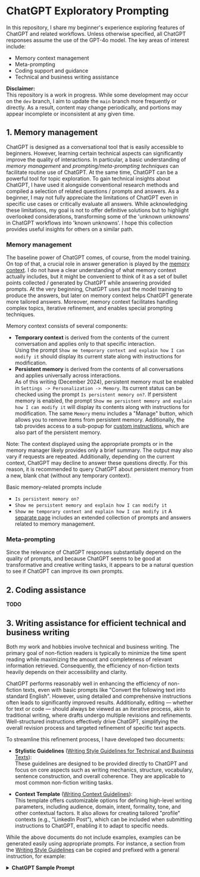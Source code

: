 # ChatGPT Exploratory Prompting

In this repository, I share my beginner's experience exploring features of ChatGPT and related workflows. Unless otherwise specified, all ChatGPT responses assume the use of the GPT-4o model. The key areas of interest include:

- Memory context management
- Meta-prompting
- Coding support and guidance
- Technical and business writing assistance

**Disclaimer:**  
This repository is a work in progress. While some development may occur on the `dev` branch, I aim to update the `main` branch more frequently or directly. As a result, content may change periodically, and portions may appear incomplete or inconsistent at any given time.

## 1. Memory management

ChatGPT is designed as a conversational tool that is easily accessible to beginners. However, learning certain technical aspects can significantly improve the quality of interactions. In particular, a basic understanding of _memory management_ and _prompting/meta-prompting techniques_ can facilitate routine use of ChatGPT. At the same time, ChatGPT can be a powerful tool for topic exploration. To gain technical insights about ChatGPT, I have used it alongside conventional research methods and compiled a selection of related questions / prompts and answers. As a beginner, I may not fully appreciate the limitations of ChatGPT even in specific use cases or critically evaluate all answers. While acknowledging these limitations, my goal is not to offer definitive solutions but to highlight overlooked considerations, transforming some of the 'unknown unknowns' in ChatGPT workflows into 'known unknowns'. I hope this collection provides useful insights for others on a similar path.

### Memory management

The baseline power of ChatGPT comes, of course, from the model training. On top of that, a crucial role in answer generation is played by the [memory context](https://help.openai.com/en/collections/8471548-memory). I do not have a clear understanding of what memory context actually includes, but it might be convenient to think of it as a set of bullet points collected / generated by ChatGPT while answering provided prompts. At the very beginning, ChatGPT uses just the model training to produce the answers, but later on memory context helps ChatGPT generate more tailored answers. Moreover, memory context facilitates handling complex topics, iterative refinement, and enables special prompting techniques.

Memory context consists of several components:
- **Temporary context** is derived from the contents of the current conversation and applies only to that specific interaction.  
  Using the prompt `Show me temporary context and explain how I can modify it` should display its current state along with instructions for modification.
- **Persistent memory** is derived from the contents of all conversations and applies universally across interactions.  
  As of this writing (December 2024), persistent memory must be enabled in `Settings -> Personalization -> Memory`. Its current status can be checked using the prompt `Is persistent memory on?`. If persistent memory is enabled, the prompt `Show me persistent memory and explain how I can modify it` will display its contents along with instructions for modification. The same `Memory` menu includes a "Manage" button, which allows you to remove items from persistent memory. Additionally, the tab provides access to a sub-popup for [custom instructions](https://help.openai.com/en/articles/8096356-custom-instructions-for-chatgpt), which are also part of the persistent memory.

Note: The context displayed using the appropriate prompts or in the memory manager likely provides only a brief summary. The output may also vary if requests are repeated. Additionally, depending on the current context, ChatGPT may decline to answer these questions directly. For this reason, it is recommended to query ChatGPT about persistent memory from a new, blank chat (without any temporary context).

Basic memory-related prompts include
- `Is persistent memory on?`
-  `Show me persistent memory and explain how I can modify it`
-  `Show me temporary context and explain how I can modify it`
A [separate page](https://github.com/pchemguy/ChatGPTExploratoryPrompting/blob/main/MemoryManagementQnA.md) includes an extended collection of prompts and answers related to memory management.

### Meta-prompting

Since the relevance of ChatGPT responses substantially depend on the quality of prompts, and because ChatGPT seems to be good at  transformative and creative writing tasks, it appears to be a natural question to see if ChatGPT can improve its own prompts.


## 2. Coding assistance

**TODO**

## 3. Writing assistance for efficient technical and business writing

Both my work and hobbies involve technical and business writing. The primary goal of non-fiction readers is typically to minimize the time spent reading while maximizing the amount and completeness of relevant information retrieved. Consequently, the efficiency of non-fiction texts heavily depends on their accessibility and clarity.  

ChatGPT performs reasonably well in enhancing the efficiency of non-fiction texts, even with basic prompts like "Convert the following text into standard English". However, using detailed and comprehensive instructions often leads to significantly improved results. Additionally, editing — whether for text or code — should always be viewed as an iterative process, akin to traditional writing, where drafts undergo multiple revisions and refinements. Well-structured instructions effectively drive ChatGPT, simplifying the overall revision process and targeted refinement of specific text aspects.

To streamline this refinement process, I have developed two documents:

- **Stylistic Guidelines** ([Writing Style Guidelines for Technical and Business Texts][WritingStyleGuidelines]):  
    These guidelines are designed to be provided directly to ChatGPT and focus on core aspects such as writing mechanics, structure, vocabulary, sentence construction, and overall coherence. They are applicable to most common non-fiction writing tasks.
    
- **Context Template** ([Writing Context Guidelines][WritingContext]):  
    This template offers customizable options for defining high-level writing parameters, including audience, domain, intent, formality, tone, and other contextual factors. It also allows for creating tailored "profile" contexts (e.g., "LinkedIn Post"), which can be included when submitting instructions to ChatGPT, enabling it to adapt to specific needs.    

While the above documents do not include examples, examples can be generated easily using appropriate prompts. For instance, a section from the [Writing Style Guidelines][WritingStyleGuidelines] can be copied and prefixed with a general instruction, for example:

<details>
<summary><b>ChatGPT Sample Prompt</b></summary>

```
I have a section from the writing style guidelines and need
three defective examples for each bullet point, along with
their corresponding corrected versions.

Structure lists and series with clear, parallel elements:
- Parallel Structure:  
    Ensure parallelism in:  
    - Lists and series  
    - Coordinating conjunctions (e.g., and, but, or)  
    - Correlative conjunctions (e.g., either...or, neither...nor)  
    - Comparisons (e.g., more than, as...as)  
    - Infinitive phrases (e.g., to increase, to improve)  
    - Gerund phrases (e.g., filing, answering)  
    - Verb tense within series  
    - Clauses within sentences
```
</details>


<!--
While ChatGPT is developed as a conversational tool that should be easily accessible to beginners, learning certain technical aspects may drastically improve the results, as evidenced by the emergence of the prompt engineering field.

Divide and conquer
Iterative focused refinement
Technical aspects for tailoring answers

Graphics analysis: vector or raster - interpret serialized file by comparing with graphical representation?
-->


<!-- References -->

[WritingStyleGuidelines]: https://github.com/pchemguy/ChatGPTExploratoryPrompting/blob/main/Writing/WritingStyleGuidelines.md
[WritingContext]: https://github.com/pchemguy/ChatGPTExploratoryPrompting/blob/main/Writing/WritingContext.md
[ChatGPT_Interaction_QnA]:https://github.com/pchemguy/ChatGPTExploratoryPrompting/blob/main/ChatGPT_Interaction_QnA.md
